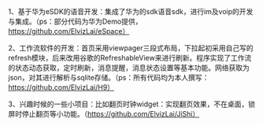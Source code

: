 1、基于华为eSDK的语音开发：集成了华为的sdk语音sdk，进行im及voip的开发与集成。（ps：部分代码为华为Demo提供，https://github.com/ElvizLai/eSpace）

2、工作流软件的开发：首页采用viewpager三段式布局，下拉起初采用自己写的refresh模块，后来改用谷歌的RefreshableView来进行刷新。程序实现了工作流的状态动态获取，定时刷新，消息提醒，消息状态设置等基本功能。网络获取为json，对其进行解析与sqlite存储。（ps：所有代码均为本人撰写：https://github.com/ElvizLai/H9）

3、兴趣时候的一些小项目：比如翻页时钟widget：实现翻页效果，不在桌面，锁屏时停止翻页等小功能。（https://github.com/ElvizLai/JiShi）
